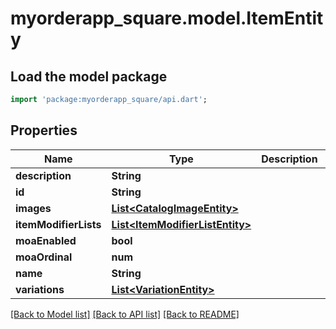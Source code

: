 # myorderapp_square.model.ItemEntity

## Load the model package
```dart
import 'package:myorderapp_square/api.dart';
```

## Properties
Name | Type | Description | Notes
------------ | ------------- | ------------- | -------------
**description** | **String** |  | [optional] 
**id** | **String** |  | [optional] 
**images** | [**List&lt;CatalogImageEntity&gt;**](CatalogImageEntity.md) |  | [optional] 
**itemModifierLists** | [**List&lt;ItemModifierListEntity&gt;**](ItemModifierListEntity.md) |  | [optional] 
**moaEnabled** | **bool** |  | [optional] 
**moaOrdinal** | **num** |  | [optional] 
**name** | **String** |  | [optional] 
**variations** | [**List&lt;VariationEntity&gt;**](VariationEntity.md) |  | [optional] 

[[Back to Model list]](../README.md#documentation-for-models) [[Back to API list]](../README.md#documentation-for-api-endpoints) [[Back to README]](../README.md)


